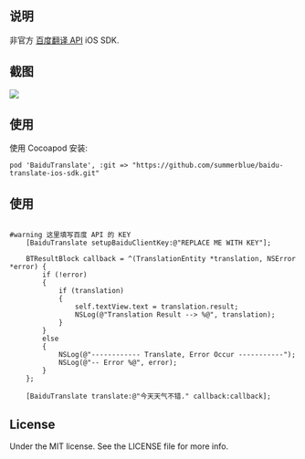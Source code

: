 
## 说明

非官方 [百度翻译 API](http://developer.baidu.com/wiki/index.php?title=%E5%B8%AE%E5%8A%A9%E6%96%87%E6%A1%A3%E9%A6%96%E9%A1%B5/%E7%99%BE%E5%BA%A6%E7%BF%BB%E8%AF%91/%E7%BF%BB%E8%AF%91API) iOS SDK. 

## 截图

![](http://ww3.sinaimg.cn/large/6d86d850gw1enxudteorhj20ai0i074j.jpg)

## 使用

使用 Cocoapod 安装: 

    pod 'BaiduTranslate', :git => "https://github.com/summerblue/baidu-translate-ios-sdk.git"
    
## 使用

```ojective-c

#warning 这里填写百度 API 的 KEY
    [BaiduTranslate setupBaiduClientKey:@"REPLACE ME WITH KEY"];

    BTResultBlock callback = ^(TranslationEntity *translation, NSError *error) {
        if (!error)
        {
            if (translation)
            {
                self.textView.text = translation.result;
                NSLog(@"Translation Result --> %@", translation);
            }
        }
        else
        {
            NSLog(@"------------ Translate, Error Occur -----------");
            NSLog(@"-- Error %@", error);
        }
    };

    [BaiduTranslate translate:@"今天天气不错." callback:callback];

```

## License

Under the MIT license. See the LICENSE file for more info.

